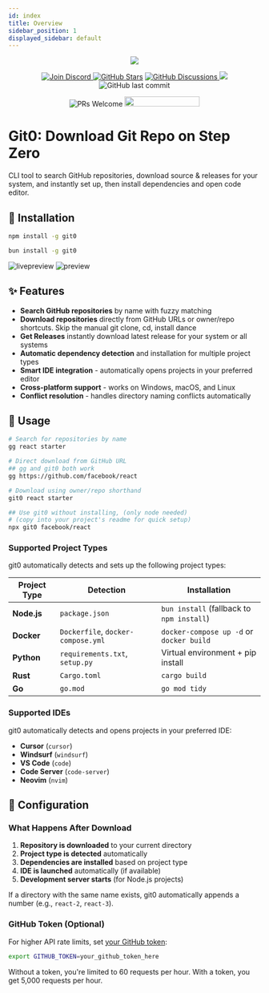 ```yaml
---
id: index
title: Overview
sidebar_position: 1
displayed_sidebar: default
---
```


<p align="center">
    <img  src="https://i.imgur.com/poOtI3N.png" />
</p>
<p align="center">
    <a href="https://discord.gg/SJdBqBz3tV">
        <img src="https://img.shields.io/discord/1110227955554209923.svg?label=Chat&logo=Discord&colorB=7289da&style=flat"
            alt="Join Discord" />
    </a>
     <a href="https://github.com/vtempest/git0/discussions">
     <img alt="GitHub Stars" src="https://img.shields.io/github/stars/vtempest/git0" /></a>
    <a href="https://github.com/vtempest/git0/discussions">
    <img alt="GitHub Discussions"
        src="https://img.shields.io/github/discussions/vtempest/git0" />
    </a>
    <a href="https://github.com/vtempest/git0/pulse" alt="Activity">
        <img src="https://img.shields.io/github/commit-activity/m/vtempest/git0" />
    </a>
    <img src="https://img.shields.io/github/last-commit/vtempest/git0.svg?style=flat-square" alt="GitHub last commit" />
</p>
<p align="center">
        <img src="https://img.shields.io/badge/PRs-welcome-brightgreen.svg?style=flat-square"
            alt="PRs Welcome" />
    <a href="https://codespaces.new/vtempest/git0">
    <img src="https://github.com/codespaces/badge.svg" width="150" height="20" />
    </a>
</p>  


# Git0: Download Git Repo on Step Zero 
CLI tool to search GitHub repositories, download source & releases for your system, and instantly set up, then install dependencies and open code editor.


## 🚀 Installation

```bash
npm install -g git0
```

```bash
bun install -g git0
```

![livepreview](https://i.imgur.com/Io3ukRC.gif)
![preview](https://i.imgur.com/K22NiBq.png)


## ✨ Features

- **Search GitHub repositories** by name with fuzzy matching
- **Download repositories** directly from GitHub URLs or owner/repo shortcuts. Skip the manual git clone, cd, install dance
- **Get Releases** instantly download latest release for your system or all systems
- **Automatic dependency detection** and installation for multiple project types
- **Smart IDE integration** - automatically opens projects in your preferred editor
- **Cross-platform support** - works on Windows, macOS, and Linux
- **Conflict resolution** - handles directory naming conflicts automatically


## 🎯 Usage

```bash
# Search for repositories by name
gg react starter

# Direct download from GitHub URL
## gg and git0 both work
gg https://github.com/facebook/react

# Download using owner/repo shorthand
git0 react starter

## Use git0 without installing, (only node needed)
# (copy into your project's readme for quick setup)
npx git0 facebook/react
```

### Supported Project Types

git0 automatically detects and sets up the following project types:

| Project Type | Detection | Installation |
|-------------|-----------|-------------|
| **Node.js** | `package.json` | `bun install` (fallback to `npm install`) |
| **Docker** | `Dockerfile`, `docker-compose.yml` | `docker-compose up -d` or `docker build` |
| **Python** | `requirements.txt`, `setup.py` | Virtual environment + pip install |
| **Rust** | `Cargo.toml` | `cargo build` |
| **Go** | `go.mod` | `go mod tidy` |

### Supported IDEs

git0 automatically detects and opens projects in your preferred IDE:

- **Cursor** (`cursor`)
- **Windsurf** (`windsurf`) 
- **VS Code** (`code`)
- **Code Server** (`code-server`)
- **Neovim** (`nvim`)

## 🔧 Configuration



### What Happens After Download

1. **Repository is downloaded** to your current directory
2. **Project type is detected** automatically
3. **Dependencies are installed** based on project type
4. **IDE is launched** automatically (if available)
5. **Development server starts** (for Node.js projects)

If a directory with the same name exists, git0 automatically appends a number (e.g., `react-2`, `react-3`).

### GitHub Token (Optional)

For higher API rate limits, set [your GitHub token](https://docs.github.com/en/authentication/keeping-your-account-and-data-secure/managing-your-personal-access-tokens#creating-a-fine-grained-personal-access-token):

```bash
export GITHUB_TOKEN=your_github_token_here
```

Without a token, you're limited to 60 requests per hour. With a token, you get 5,000 requests per hour.